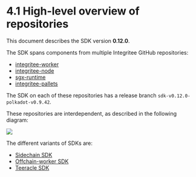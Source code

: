 # 4.1 High-level overview of repositories

This document describes the SDK version **0.12.0**.

The SDK spans components from multiple Integritee GitHub repositories:

* [integritee-worker](https://github.com/integritee-network/worker)
* [integritee-node](https://github.com/integritee-network/integritee-node)
* [sgx-runtime](https://github.com/integritee-network/sgx-runtime)
* [integritee-pallets](https://github.com/integritee-network/pallets)

The SDK on each of these repositories has a release branch `sdk-v0.12.0-polkadot-v0.9.42`.

These repositories are interdependent, as described in the following diagram:

![](<../.gitbook/assets/4.1. High Level Overview of Components (1).jpg>)



The different variants of SDKs are:

* [Sidechain SDK](4.4-sdk/4.4.1-sidechain-sdk.md)
* [Offchain-worker SDK](4.4-sdk/4.4.2-trusted-off-chain-worker.md)
* [Teeracle SDK](4.4-sdk/4.4.3-teeracle-oracle-framework.md)
